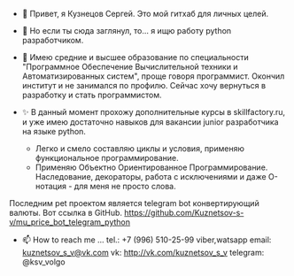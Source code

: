 - 👋 Привет, я Кузнецов Сергей. Это мой гитхаб для личных целей.
- 👀 Но если ты сюда заглянул, то... я ищю работу python разработчиком. 
- 🌱 Имею средние и высшее образование по специальности "Программное Обеспечение Вычислительной техники и Автоматизированных систем", проще говоря программист.
Окончил институт и не занимался по профилю. Сейчас хочу вернуться в разработку и стать программистом.

- ✨ В данный момент прохожу дополнительные курсы в skillfactory.ru, и уже имею достаточно навыков для вакансии junior разработчика на языке python.
    - Легко и смело составляю циклы и условия, применяю функциональное программирование.
    - Применяю Объектно Ориентированное Программирование. Наследование, декораторы, работа с исключениями и даже О-нотация - для меня не просто слова.

Последним pet проектом является telegram bot конвертирующий валюты. Вот ссылка в GitHub. https://github.com/Kuznetsov-s-v/mu_price_bot_telegram_python


- 📫 How to reach me ...   tel.:      +7 (996) 510-25-99 viber,watsapp
                           email:      kuznetsov_s_v@vk.com
                           vk:         http://vk.com/kuznetsov_s_v
                           telegram:   @ksv_volgo
